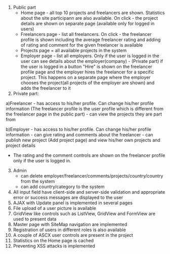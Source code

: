 1. Public part 
    - Home page - all top 10 projects and freelancers are shown. Statistics about the site participann are also available. On click - the project details are shown on separate page (available only for logged in users)
    - Freelancers page - list all freelancers. On click - the freelancer profile is shown including the average freelancer rating and 
adding of rating and comment for the given freelancer is available
    - Projects page = all available projects in the system
   - Employer page -  list all employers. Only if the user is logged in the user can see details about the employer(company)    - (Private part) if the user is logged in a button "Hire" is shown on the freelancer profile page and the employer hires the freelancer for a specific project. This happens on a separate page where the employer chooses the project(all projects of the employer are shown) and adds the freelancer to it
2. Private part:

  a)Freelancer 
    - has access to his/her profile. Can change his/her profile information
    (The freelancer profile is the user profile which is different from the freelancer page in the public part)
    - can view the projects they are part from
    
  b)Employer 
    -  has access to his/her profile. Can change his/her profile information
    - can give rating and comments about the freelancer
    -  can publish new project (Add project page) and view his/her own projects and project details
 * The rating and the comment controls are shown on the freelancer profile only if the user is logged in.
3. Admin
   - can delete employer/freelancer/comments/projects/country/country from the system
   - can add country/category to the system
4. All input field have client-side and server-side validation and appropriate error or success messages are displayed to the user
5. AJAX with Update panel is implemented in several pages
6. File upload of a user picture is available
7. GridView like controls such as ListView, GridView and FormView are used to present data
8. Master page with SiteMap navigation are implemented
9. Registration of users in different roles is also available
10. A couple of ASCX user controls are present in the project
11. Statistics on the Home page is cached
12. Preventing XSS attacks is implemented 
